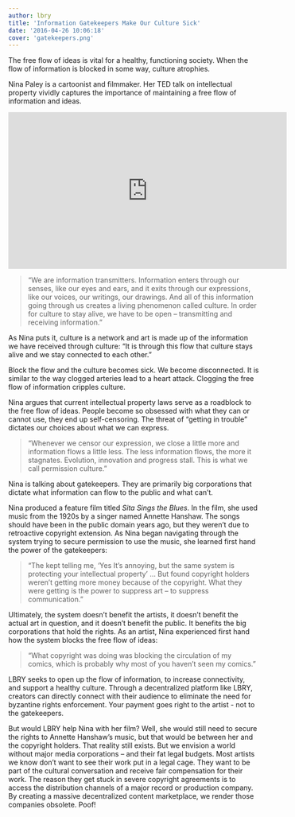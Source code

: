 ```yaml
---
author: lbry
title: 'Information Gatekeepers Make Our Culture Sick'
date: '2016-04-26 10:06:18'
cover: 'gatekeepers.png'
---
```

The free flow of ideas is vital for a healthy, functioning society. When the flow of information is blocked in some way, culture atrophies.

Nina Paley is a cartoonist and filmmaker.  Her TED talk on intellectual property vividly captures the importance of maintaining a free flow of information and ideas.

<p style="text-align: center;"><iframe width="560" height="315" src="https://www.youtube.com/embed/XO9FKQAxWZc" frameborder="0" allowfullscreen></iframe></p>

>“We are information transmitters. Information enters through our senses, like our eyes and ears, and it exits through our expressions, like our voices, our writings, our drawings. And all of this information going through us creates a living phenomenon called culture. In order for culture to stay alive, we have to be open – transmitting and receiving information.”

As Nina puts it, culture is a network and art is made up of the information we have received through culture: “It is through this flow that culture stays alive and we stay connected to each other.”

Block the flow and the culture becomes sick. We become disconnected. It is similar to the way clogged arteries lead to a heart attack. Clogging the free flow of information cripples culture.

Nina argues that current intellectual property laws serve as a roadblock to the free flow of ideas. People become so obsessed with what they can or cannot use, they end up self-censoring. The threat of “getting in trouble” dictates our choices about what we can express.

>“Whenever we censor our expression, we close a little more and information flows a little less. The less information flows, the more it stagnates. Evolution, innovation and progress stall. This is what we call permission culture.”

Nina is talking about gatekeepers. They are primarily big corporations that dictate what information can flow to the public and what can’t.

Nina produced a feature film titled *Sita Sings the Blues*. In the film, she used music from the 1920s by a singer named Annette Hanshaw. The songs should have been in the public domain years ago, but they weren’t due to retroactive copyright extension. As Nina began navigating through the system trying to secure permission to use the music, she learned first hand the power of the gatekeepers:

>“The kept telling me, ‘Yes It’s annoying, but the same system is protecting your intellectual property’ ... But found copyright holders weren’t getting more money because of the copyright. What they were getting is the power to suppress art – to suppress communication.”

Ultimately, the system doesn’t benefit the artists, it doesn’t benefit the actual art in question, and it doesn’t benefit the public. It benefits the big corporations that hold the rights. As an artist, Nina experienced first hand how the system blocks the free flow of ideas:

>“What copyright was doing was blocking the circulation of my comics, which is probably why most of you haven’t seen my comics.”

LBRY seeks to open up the flow of information, to increase connectivity, and support a healthy culture. Through a decentralized platform like LBRY, creators can directly connect with their audience to eliminate the need for byzantine rights enforcement. Your payment goes right to the artist - not to the gatekeepers.

But would LBRY help Nina with her film? Well, she would still need to secure the rights to Annette Hanshaw’s music, but that would be between her and the copyright holders. That reality still exists. But we envision a world without major media corporations – and their fat legal budgets. Most artists we know don’t want to see their work put in a legal cage. They want to be part of the cultural conversation and receive fair compensation for their work. The reason they get stuck in severe copyright agreements is to access the distribution channels of a major record or production company. By creating a massive decentralized content marketplace, we render those companies obsolete. Poof!
